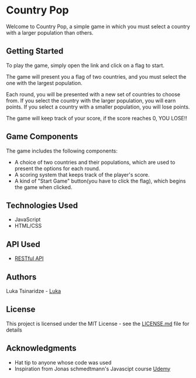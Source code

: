 # Country Pop

Welcome to Country Pop, a simple game in which you must select a country with a larger population than others.

## Getting Started

To play the game, simply open the link and click on a flag to start.

The game will present you a flag of two countries, and you must select the one with the largest population.

Each round, you will be presented with a new set of countries to choose from. If you select the country with the larger population, you will earn points. If you select a country with a smaller population, you will lose points.

The game will keep track of your score, if the score reaches 0, YOU LOSE!!

## Game Components

The game includes the following components:

- A choice of two countries and their populations, which are used to present the options for each round.
- A scoring system that keeps track of the player's score.
- A kind of "Start Game" button(you have to click the flag), which begins the game when clicked.

## Technologies Used

- JavaScript
- HTML/CSS

## API Used

- [RESTful API](https://restcountries.com)

## Authors

Luka Tsinaridze - [Luka](https://github.com/Luka-Personal)

## License

This project is licensed under the MIT License - see the [LICENSE.md](LICENSE.md) file for details

## Acknowledgments

* Hat tip to anyone whose code was used
* Inspiration from Jonas schmedtmann's Javascipt course [Udemy](https://www.udemy.com/user/jonasschmedtmann/)
